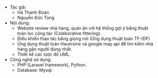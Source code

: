 * Tác giả:
   - Hà Thanh Đoàn
   - Nguyễn Đức Tùng
* Nội dung:
   - Website review nhà hàng, quán ăn với hệ thống gợi ý bằng thuật toán lọc cộng tác (Colaborative fittering).
   - Điều khiển thao tác bằng giọng nói (Ứng dụng thuật toán TF-IDF)
   - Ứng dụng thuật toán Haversine và google map api để tìm kiếm nhà hàng gần người dùng nhất.
   - Thiết kế các lược đồ UML.
* Công nghệ sử dụng:
   - PHP (Laravel framework), Python.
   - Database: Mysql.
